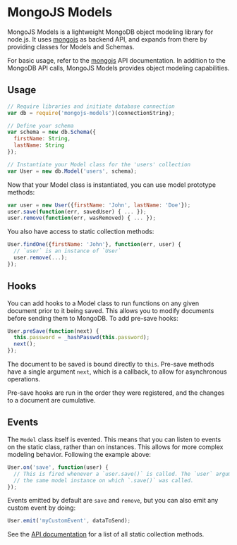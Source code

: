 MongoJS Models
==============

MongoJS Models is a lightweight MongoDB object modeling library for node.js. It
uses [mongojs](http://mafintosh.github.io/mongojs/) as backend API, and expands
from there by providing classes for Models and Schemas.

For basic usage, refer to the [mongojs](https://github.com/mafintosh/mongojs#usage)
API documentation. In addition to the MongoDB API calls, MongoJS Models provides
object modeling capabilities.

Usage
-----

```javascript
// Require libraries and initiate database connection
var db = require('mongojs-models')(connectionString);

// Define your schema
var schema = new db.Schema({
  firstName: String,
  lastName: String
});

// Instantiate your Model class for the 'users' collection
var User = new db.Model('users', schema);
```

Now that your Model class is instantiated, you can use model prototype methods:

```javascript
var user = new User({firstName: 'John', lastName: 'Doe'});
user.save(function(err, savedUser) { ... });
user.remove(function(err, wasRemoved) { ... });
```

You also have access to static collection methods:

```javascript
User.findOne({firstName: 'John'}, function(err, user) {
  // `user` is an instance of `User`
  user.remove(...);
});
```

Hooks
-----
You can add hooks to a Model class to run functions on any given document prior
to it being saved. This allows you to modify documents before sending them to
MongoDB. To add pre-save hooks:

```javascript
User.preSave(function(next) {
  this.password = _hashPasswd(this.password);
  next();
});
```
The document to be saved is bound directly to `this`. Pre-save methods have a
single argument `next`, which is a callback, to allow for asynchronous
operations.

Pre-save hooks are run in the order they were registered, and the changes to a
document are cumulative.

Events
------
The `Model` class itself is evented. This means that you can listen to events
on the static class, rather than on instances. This allows for more complex
modeling behavior. Following the example above:

```javascript
User.on('save', function(user) {
  // This is fired whenever a `user.save()` is called. The `user` argument is
  // the same model instance on which `.save()` was called.
});
```

Events emitted by default are `save` and `remove`, but you can also emit any
custom event by doing:

```javascript
User.emit('myCustomEvent', dataToSend);
```

See the [API documentation](https://github.com/mafintosh/mongojs#collection) for
a list of all static collection methods.
